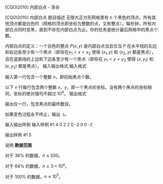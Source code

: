 



[CQOI2010] 内部白点 - 洛谷














[CQOI2010] 内部白点
题目描述
无限大正方形网格里有 $n$ 个黑色的顶点，所有其他顶点都是白色的（网格的顶点即坐标为整数的点，又称整点）。每秒钟，所有内部白点同时变黑，直到不存在内部白点为止。你的任务是统计最后网格中的黑点个数。

内部白点的定义：一个白色的整点 $P(x,y)$ 是内部白点当且仅当 $P$ 在水平线的左边和右边各至少有一个黑点（即存在$x_1 < x < x_2$ 使得 $(x_1,y)$ 和 $(x_2,y)$ 都是黑点），且在竖直线的上边和下边各至少有一个黑点（即存在 $y_1 < y < y_2$ 使得 $(x,y_1)$ 和 $(x,y_2)$ 都是黑点）。
输入输出格式
输入格式

输入第一行包含一个整数 $n$，即初始黑点个数。

以下 $n$ 行每行包含两个整数 $x$，$y$，即一个黑点的坐标。没有两个黑点的坐标相同，坐标的绝对值均不超过 $10^9$。
输出格式

输出仅一行，包含黑点的最终数目。

如果变色过程永不终止，输出`-1`。

输入输出样例
输入样例 #1
4
0 2
2 0
-2 0
0 -2

输出样例 #1
5

说明
**数据范围**

对于 $36\%$ 的数据，$n \le 500$。

对于 $64\%$ 的数据，$n \le 3 \times 10^4$。

对于 $100\%$ 的数据，$n \le 10^5$。






